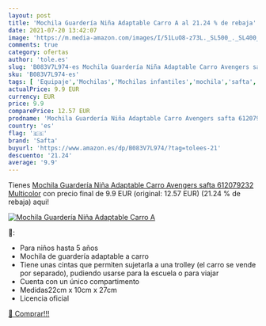 ```yaml
---
layout: post
title: 'Mochila Guardería Niña Adaptable Carro A al 21.24 % de rebaja'
date: 2021-07-20 13:42:07
image: 'https://m.media-amazon.com/images/I/51LuO8-z73L._SL500_._SL400_.jpg'
comments: true
category: ofertas
author: 'tole.es'
slug: 'B083V7L974-es Mochila Guardería Niña Adaptable Carro Avengers safta...'
sku: 'B083V7L974-es'
tags: [ 'Equipaje','Mochilas','Mochilas infantiles','mochila','safta', ]
actualPrice: 9.9 EUR
currency: EUR
price: 9.9
comparePrice: 12.57 EUR
prodname: 'Mochila Guardería Niña Adaptable Carro Avengers safta 612079232  Multicolor'
country: 'es'
flag: '🇪🇸'
brand: 'Safta'
buyurl: 'https://www.amazon.es/dp/B083V7L974/?tag=tolees-21'
descuento: '21.24'
average: '9.9'
---
```


Tienes [Mochila Guardería Niña Adaptable Carro Avengers safta 612079232  Multicolor](https://www.amazon.es/dp/B083V7L974/?tag=tolees-21) con precio final de  9.9 EUR (original: 12.57 EUR) (21.24 %  de rebaja) aqui!

[![Mochila Guardería Niña Adaptable Carro A](https://m.media-amazon.com/images/I/51LuO8-z73L._SL500_._SL400_.jpg)](https://www.amazon.es/dp/B083V7L974/?tag=tolees-21)

🔎:

- Para niños hasta 5 años
- Mochila de guardería adaptable a carro
- Tiene unas cintas que permiten sujetarla a una trolley (el carro se vende por separado), pudiendo usarse para la escuela o para viajar
- Cuenta con un único compartimento
- Medidas22cm x 10cm x 27cm
- Licencia oficial

[🛒 Comprar!!!](https://www.amazon.es/dp/B083V7L974/?tag=tolees-21)
